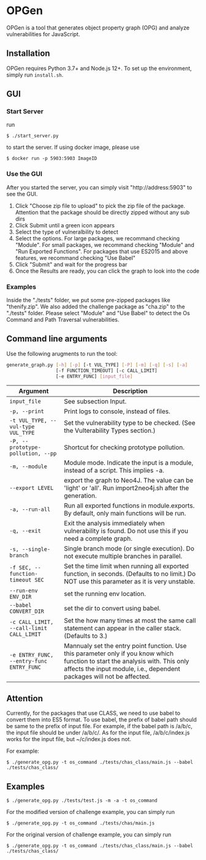 OPGen
=======

OPGen is a tool that generates object property graph (OPG) and analyze
vulnerabilities for JavaScript.

## Installation
OPGen requires Python 3.7+ and Node.js 12+. To set up the environment, simply
run `install.sh`.

## GUI
### Start Server
run 
```shell
$ ./start_server.py
```
to start the server. If using docker image, please use 
```shell
$ docker run -p 5903:5903 ImageID
```
### Use the GUI
After you started the server, you can simply visit "http://address:5903" to see the GUI.
1. Click "Choose zip file to upload" to pick the zip file of the package. Attention that the package should be directly zipped without any sub dirs
2. Click Submit until a green icon appears
3. Select the type of vulneralbility to detect
4. Select the options. For large packages, we recommand checking "Module". For small packages, we recommand checking "Module" and "Run Exported Functions". For packages that use ES2015 and above features, we recommand checking "Use Babel"
5. Click "Submit" and wait for the progress bar
6. Once the Results are ready, you can click the graph to look into the code

### Examples
Inside the "./tests" folder, we put some pre-zipped packages like "thenify.zip". We also added the challenge package as "cha.zip" to the "./tests" folder. Please select "Module" and "Use Babel" to detect the Os Command and Path Traversal vulnerabilities.

## Command line arguments
Use the following arugments to run the tool:

```bash
generate_graph.py [-h] [-p] [-t VUL_TYPE] [-P] [-m] [-q] [-s] [-a]
                  [-f FUNCTION_TIMEOUT] [-c CALL_LIMIT]
                  [-e ENTRY_FUNC] [input_file]
```

| Argument | Description |
| -------- | ----------- |
| `input_file` | See subsection Input. |
|  `-p, --print` | Print logs to console, instead of files. |
| `-t VUL_TYPE, --vul-type VUL_TYPE` | Set the vulnerability type to be checked. (See the Vulterability Types section.) |
| `-P, --prototype-pollution, --pp` | Shortcut for checking prototype pollution. |
| `-m, --module` | Module mode. Indicate the input is a module, instead of a script. This implies -a. |
| `--export LEVEL` | export the graph to Neo4J. The value can be 'light' or 'all'. Run import2neo4j.sh after the generation. | 
| `-a, --run-all` | Run all exported functions in module.exports. By default, only main functions will be run. |
| `-q, --exit` | Exit the analysis immediately when vulnerability is found. Do not use this if you need a complete graph. |
| `-s, --single-branch` | Single branch mode (or single execution). Do not execute multiple branches in parallel. |
| `-f SEC, --function-timeout SEC` | Set the time limit when running all exported function, in seconds. (Defaults to no limit.) Do NOT use this parameter as it is very unstable.
| `--run-env ENV_DIR` | set the running env location.|
| `--babel CONVERT_DIR` | set the dir to convert using babel.|
| `-c CALL_LIMIT, --call-limit CALL_LIMIT` | Set the how many times at most the same call statement can appear in the caller stack. (Defaults to 3.) |
| `-e ENTRY_FUNC, --entry-func ENTRY_FUNC` | Mannualy set the entry point function. Use this parameter only if you know which function to start the analysis with. This only affects the input module, i.e., dependent packages will not be affected. |

## Attention
Currently, for the packages that use CLASS, we need to use babel to convert them into ES5 format. To use babel, the prefix of babel path should be same to the prefix of input file. For example, if the babel path is /a/b/c, the input file should be under /a/b/c/. As for the input file, /a/b/c/index.js works for the input file, but ~/c/index.js does not.

For example:
```shell
$ ./generate_opg.py -t os_command ./tests/chas_class/main.js --babel ./tests/chas_class/
```


## Examples

```shell
$ ./generate_opg.py ./tests/test.js -m -a -t os_command
```

For the modified version of challenge example, you can simply run 
```shell
$ ./generate_opg.py -t os_command ./tests/chas/main.js
```

For the original version of challenge example, you can simply run 
```shell
$ ./generate_opg.py -t os_command ./tests/chas_class/main.js --babel ./tests/chas_class/
```
